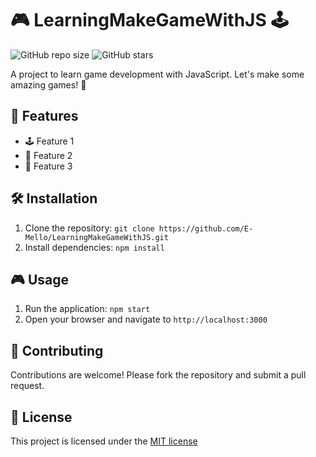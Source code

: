 # 🎮 LearningMakeGameWithJS 🕹️

![GitHub repo size](https://img.shields.io/github/repo-size/E-Mello/LearningMakeGameWithJS)
![GitHub stars](https://img.shields.io/github/stars/E-Mello/LearningMakeGameWithJS)

A project to learn game development with JavaScript. Let's make some amazing games! 🚀

## 🎯 Features

- 🕹️ Feature 1
- 🎲 Feature 2
- 🧩 Feature 3

## 🛠️ Installation

1. Clone the repository: `git clone https://github.com/E-Mello/LearningMakeGameWithJS.git`
2. Install dependencies: `npm install`

## 🎮 Usage

1. Run the application: `npm start`
2. Open your browser and navigate to `http://localhost:3000`

## 🤝 Contributing

Contributions are welcome! Please fork the repository and submit a pull request.

## 📜 License

This project is licensed under the [MIT license](https://github.com/E-Mello/LearningMakeGameWith/LICENSE)

